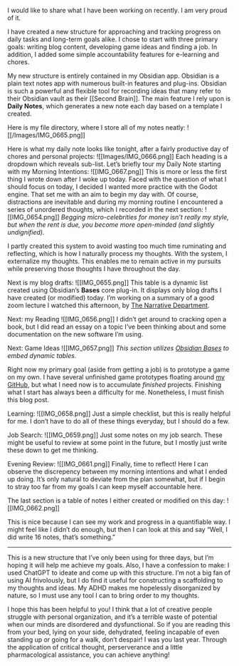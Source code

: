 I would like to share what I have been working on recently. I am very proud of it.

I have created a new structure for approaching and tracking progress on daily tasks and long-term goals alike. I chose to start with three primary goals: writing blog content, developing game ideas and finding a job. In addition, I added some simple accountability features for e-learning and chores.

My new structure is entirely contained in my Obsidian app. Obsidian is a plain text notes app with numerous built-in features and plug-ins. Obsidian is such a powerful and flexible tool for recording ideas that many refer to their Obsidian vault as their [[Second Brain]]. The main feature I rely upon is **Daily Notes**, which generates a new note each day based on a template I created.

Here is my file directory, where I store all of my notes neatly:
![[/Images/IMG_0665.png]]

Here is what my daily note looks like tonight, after a fairly productive day of chores and personal projects:
![[Images/IMG_0666.png]]
Each heading is a dropdown which reveals  sub-list. Let’s briefly tour my Daily Note starting with my Morning Intentions:
![[IMG_0667.png]]
This is more or less the first thing I wrote down after I woke up today. Faced with the question of what I should focus on today, I decided I wanted more practice with the Godot engine. That set me with an aim to begin my day with. Of course, distractions are inevitable and during my morning routine I encountered a series of unordered thoughts, which I recorded in the next section:
![[IMG_0654.png]]
*Begging micro-celebrities for money isn’t really my style, but when the rent is due, you become more open-minded (and slightly undignified).*

I partly created this system to avoid wasting too much time ruminating and reflecting, which is how I naturally process my thoughts. With the system, I externalize my thoughts. This enables me to remain active in my pursuits while preserving those thoughts I have throughout the day.

Next is my blog drafts:
![[IMG_0655.png]]
This table is a dynamic list created using Obsidian’s **Bases** core plug-in. It displays only blog drafts I have created (or modified) today. I’m working on a summary of a good zoom lecture I watched this afternoon, by [The Narrative Department](thenarrativedepartment.com).

Next: my Reading
![[IMG_0656.png]]
I didn’t get around to cracking open a book, but I did read an essay on a topic I’ve been thinking about and some documentation on the new software I’m using.

Next: Game Ideas
![[IMG_0657.png]]
*This section utilizes [Obsidian Bases](https://help.obsidian.md/bases) to embed dynamic tables.*

Right now my primary goal (aside from getting a job) is to prototype a game on my own. I have several unfinished game prototypes floating around [my GitHub](https://github.com/dtedt), but what I need now is to accumulate _finished_ projects. Finishing what I start has always been a difficulty for me. Nonetheless, I must finish this blog post.

Learning:
![[IMG_0658.png]]
Just a simple checklist, but this is really helpful for me. I don’t have to do all of these things everyday, but I should do a few.

Job Search:
![[IMG_0659.png]]
Just some notes on my job search. These might be useful to review at some point in the future, but I mostly just write these down to get me thinking.

Evening Review:
![[IMG_0661.png]]
Finally, time to reflect! Here I can observe the discrepency between my morning intentions and what I ended up doing. It’s only natural to deviate from the plan somewhat, but if I begin to stray too far from my goals I can keep myself accountable here.

The last section is a table of notes I either created or modified on this day:
![[IMG_0662.png]]

This is nice because I can see my work and progress in a quantifiable way. I might feel like I didn’t do enough, but then I can look at this and say “Well, I did write 16 notes, that’s something.”

---

This is a new structure that I’ve only been using for three days, but I’m hoping it will help me achieve my goals. Also, I have a confession to make: I used ChatGPT to ideate and come up with this structure. I’m not a big fan of using AI frivolously, but I do find it useful for constructing a scaffolding to my thoughts and ideas. My ADHD makes me hopelessly disorganized by nature, so I must use any tool I can to bring order to my thoughts.

I hope this has been helpful to you! I think that a lot of creative people struggle with personal organization, and it’s a terrible waste of potential when our minds are disordered and dysfunctional. So if you are reading this from your bed, lying on your side, dehydrated, feeling incapable of even standing up or going for a walk, don’t despair! I was you last year. Through the application of critical thought, perserverance and a little pharmacological assistance, you can achieve anything!
